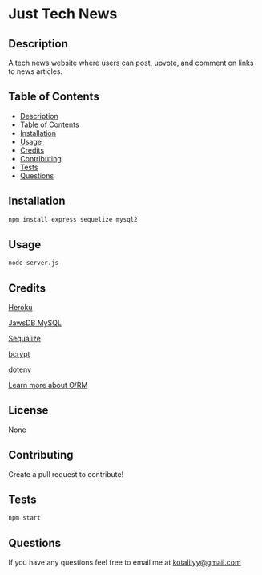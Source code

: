# Just Tech News

## Description

A tech news website where users can post, upvote, and comment on links to news articles.

## Table of Contents

  - [Description](#description)
  - [Table of Contents](#table-of-contents)
  - [Installation](#installation)
  - [Usage](#usage)
  - [Credits](#credits)
  - [Contributing](#contributing)
  - [Tests](#tests)
  - [Questions](#questions)

## Installation

```bash
npm install express sequelize mysql2
``` 

## Usage

```bash
node server.js
```

## Credits
[Heroku](https://dashboard.heroku.com/)

[JawsDB MySQL](https://elements.heroku.com/addons/jawsdb)

[Sequalize](https://www.npmjs.com/package/sequelize)

[bcrypt](https://www.npmjs.com/package/bcrypt)

[dotenv](https://www.npmjs.com/package/dotenv)

[Learn more about O/RM](https://en.wikipedia.org/wiki/Object%E2%80%93relational_mapping)

## License

None

## Contributing 

Create a pull request to contribute!

## Tests

```bash
npm start
``` 

## Questions

If you have any questions feel free to email me at kotalilyy@gmail.com